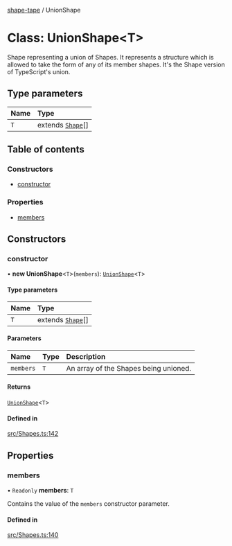 [shape-tape](../index.md) / UnionShape

# Class: UnionShape\<T\>

Shape representing a union of Shapes. It represents a structure which is allowed to take the form of
any of its member shapes. It's the Shape version of TypeScript's union.

## Type parameters

| Name | Type |
| :------ | :------ |
| `T` | extends [`Shape`](../index.md#shape)[] |

## Table of contents

### Constructors

- [constructor](UnionShape.md#constructor)

### Properties

- [members](UnionShape.md#members)

## Constructors

### constructor

• **new UnionShape**\<`T`\>(`members`): [`UnionShape`](UnionShape.md)\<`T`\>

#### Type parameters

| Name | Type |
| :------ | :------ |
| `T` | extends [`Shape`](../index.md#shape)[] |

#### Parameters

| Name | Type | Description |
| :------ | :------ | :------ |
| `members` | `T` | An array of the Shapes being unioned. |

#### Returns

[`UnionShape`](UnionShape.md)\<`T`\>

#### Defined in

[src/Shapes.ts:142](https://github.com/paulbarmstrong/shape-tape/blob/f34d799/src/Shapes.ts#L142)

## Properties

### members

• `Readonly` **members**: `T`

Contains the value of the `members` constructor parameter.

#### Defined in

[src/Shapes.ts:140](https://github.com/paulbarmstrong/shape-tape/blob/f34d799/src/Shapes.ts#L140)

